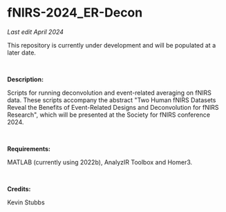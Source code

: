 # fNIRS-2024_ER-Decon

_Last edit April 2024_

This repository is currently under development and will be populated at a later date.

<br>

**Description:**

Scripts for running deconvolution and event-related averaging on fNIRS data. These scripts accompany the abstract "Two Human fNIRS Datasets Reveal the Benefits of Event-Related Designs and Deconvolution for fNIRS Research", which will be presented at the Society for fNIRS conference 2024. 

<br>

**Requirements:**

MATLAB (currently using 2022b), AnalyzIR Toolbox and Homer3.

<br>

**Credits:**

Kevin Stubbs 
